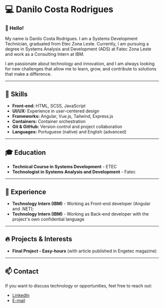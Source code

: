 # 💻 Danilo Costa Rodrigues

### 👋 Hello!

My name is Danilo Costa Rodrigues. I am a Systems Development Technician, graduated from Etec Zona Leste. Currently, I am pursuing a degree in Systems Analysis and Development (ADS) at Fatec Zona Leste and work as a Consulting Intern at IBM.  

I am passionate about technology and innovation, and I am always looking for new challenges that allow me to learn, grow, and contribute to solutions that make a difference.  

---

## 🚀 Skills  

- **Front-end:** HTML, SCSS, JavaScript  
- **UI/UX:** Experience in user-centered design  
- **Frameworks:** Angular, Vue.js, Tailwind, Express.js  
- **Containers:** Container orchestration  
- **Git & GitHub:** Version control and project collaboration  
- **Languages:** Portuguese (native) and English (advanced)  

---

## 🎓 Education  

- **Technical Course in Systems Development** - ETEC  
- **Technologist in Systems Analysis and Development** - Fatec  

---

## 💼 Experience  

- **Technology Intern (IBM)** - Working as Front-end developer (Angular and .NET);
- **Technology Intern (IBM)** - Working as Back-end developer with the project's own confidential language

---

## 🔥 Projects & Interests  

- **Final Project - Easy-hours** (with article published in Engetec magazine)  

---

## 📫 Contact  

If you want to discuss technology or opportunities, feel free to reach out:  

- [LinkedIn](https://www.linkedin.com/in/danilo-rodrigues07)  
- [E-mail](mailto:pessoal.danilorodrigues@gmail.com)

